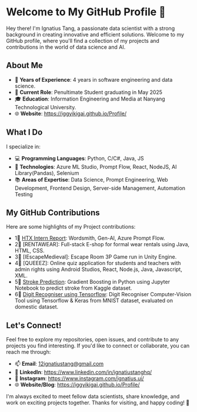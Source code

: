 # Welcome to My GitHub Profile 👋

Hey there! I'm Ignatius Tang, a passionate data scientist with a strong background in creating innovative and efficient solutions. Welcome to my GitHub profile, where you'll find a collection of my projects and contributions in the world of data science and AI.

## About Me

- 🌟 **Years of Experience**: 4 years in software engineering and data science.
- 💼 **Current Role**: Penultimate Student graduating in May 2025
- 🎓 **Education**: Information Engineering and Media at Nanyang Technological University.
- 🌐 **Website**: https://iggyikigai.github.io/Profile/

## What I Do

I specialize in:

- 💻 **Programming Languages**: Python, C/C#, Java, JS
- 🚀 **Technologies**: Azure ML Studio, Prompt Flow, React, NodeJS, AI Library(Pandas), Selenium
- 📚 **Areas of Expertise**: Data Science, Prompt Engineering, Web Development, Frontend Design, Server-side Management, Automation Testing

## My GitHub Contributions

Here are some highlights of my Project contributions:

- 1🌟 [HTX Intern Report](https://github.com/Iggyikigai/Profile/blob/master/Ignatius%20Tang%20-%20HTX%20Intern%20Report.pdf): Wordsmith, Gen-AI, Azure Prompt Flow.
- 2🌟 [RENTAWEAR]: Full-stack E-shop for formal wear rentals using Java, HTML, CSS.
- 3🌟 [IEscapeMedieval]: Escape Room 3P Game run in Unity Engine.
- 4🌟 [QUEEEZ]: Online quiz application for students and teachers with admin rights using Android   Studios, React, Node.js, Java, Javascript, XML.
- 5🌟 [Stroke Prediction](https://github.com/Iggyikigai/Stroke_Prediction): Gradient Boosting in Python using Jupyter Notebook to predict stroke from Kaggle dataset.
- 6🌟 [Digit Recogniser using Tensorflow](https://github.com/Iggyikigai/Digitrecogniser): Digit Recogniser Computer-Vision Tool using Tensorflow & Keras from MNIST dataset, evaluated on domestic dataset.

## Let's Connect!

Feel free to explore my repositories, open issues, and contribute to any projects you find interesting. If you'd like to connect or collaborate, you can reach me through:

- 📫 **Email**: 12ignatiustang@gmail.com
- 👤 **LinkedIn**: https://www.linkedin.com/in/ignatiustanghq/
- 📱 **Instagram**: https://www.instagram.com/ignatius.ui/
- 🌐 **Website/Blog**: https://iggyikigai.github.io/Profile/

I'm always excited to meet fellow data scientists, share knowledge, and work on exciting projects together. Thanks for visiting, and happy coding! 🚀
